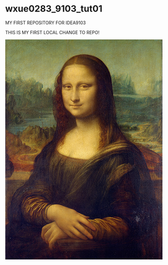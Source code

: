 # wxue0283_9103_tut01

MY FIRST REPOSITORY FOR IDEA9103

THIS IS MY FIRST LOCAL CHANGE TO REPO!

![an image of mona lisa](readMeImages/Mona_Lisa_by_Leonardo_da_Vinci_500_x_700.jpg)